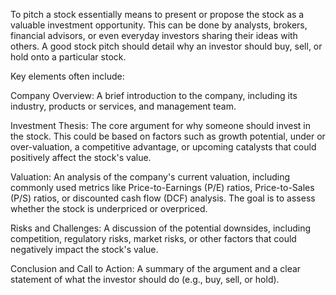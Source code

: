 To pitch a stock essentially means to present or propose the stock as a valuable investment opportunity. This can be done by analysts, brokers, financial advisors, or even everyday investors sharing their ideas with others. A good stock pitch should detail why an investor should buy, sell, or hold onto a particular stock.

Key elements often include:

Company Overview: A brief introduction to the company, including its industry, products or services, and management team.

Investment Thesis: The core argument for why someone should invest in the stock. This could be based on factors such as growth potential, under or over-valuation, a competitive advantage, or upcoming catalysts that could positively affect the stock's value.

Valuation: An analysis of the company's current valuation, including commonly used metrics like Price-to-Earnings (P/E) ratios, Price-to-Sales (P/S) ratios, or discounted cash flow (DCF) analysis. The goal is to assess whether the stock is underpriced or overpriced.

Risks and Challenges: A discussion of the potential downsides, including competition, regulatory risks, market risks, or other factors that could negatively impact the stock's value.

Conclusion and Call to Action: A summary of the argument and a clear statement of what the investor should do (e.g., buy, sell, or hold).